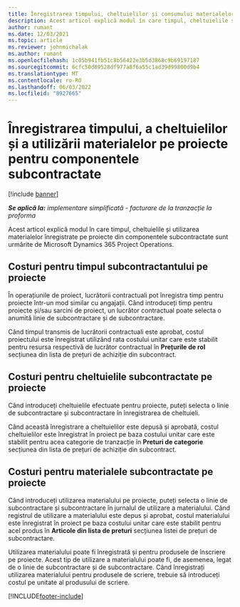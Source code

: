 ```yaml
---
title: Înregistrarea timpului, cheltuielilor și consumului materialelor pentru componentele subcontractate
description: Acest articol explică modul în care timpul, cheltuielile și utilizarea materialelor înregistrate pe proiecte din componentele subcontractate sunt urmărite de Microsoft Dynamics 365 Project Operations.
author: rumant
ms.date: 12/03/2021
ms.topic: article
ms.reviewer: johnmichalak
ms.author: rumant
ms.openlocfilehash: 1c05b941fb51c8b56422e3b5d3868c9b69197187
ms.sourcegitcommit: 6cfc50d89528df977a8f6a55c1ad39d99800d9b4
ms.translationtype: MT
ms.contentlocale: ro-RO
ms.lasthandoff: 06/03/2022
ms.locfileid: "8927665"
---
```

# <a name="recording-time-expenses-and-material-usage-on-projects-for-subcontracted-components"></a>Înregistrarea timpului, a cheltuielilor și a utilizării materialelor pe proiecte pentru componentele subcontractate

[!include [banner](../../includes/dataverse-preview.md)]

_**Se aplică la:** implementare simplificată - facturare de la tranzacție la proforma_

Acest articol explică modul în care timpul, cheltuielile și utilizarea materialelor înregistrate pe proiecte din componentele subcontractate sunt urmărite de Microsoft Dynamics 365 Project Operations.

## <a name="costing-for-subcontractor-time-on-projects"></a>Costuri pentru timpul subcontractantului pe proiecte
În operațiunile de proiect, lucrătorii contractuali pot înregistra timp pentru proiecte într-un mod similar cu angajații. Când introduceți timp pentru proiecte și/sau sarcini de proiect, un lucrător contractual poate selecta o anumită linie de subcontractare și de subcontractare.

Când timpul transmis de lucrătorii contractuali este aprobat, costul proiectului este înregistrat utilizând rata costului unitar care este stabilit pentru resursa respectivă de lucrător contractual în **Prețurile de rol** secțiunea din lista de prețuri de achiziție din subcontract.

## <a name="costing-for-subcontracted-expenses-on-projects"></a>Costuri pentru cheltuielile subcontractate pe proiecte
Când introduceți cheltuielile efectuate pentru proiecte, puteți selecta o linie de subcontractare și subcontractare în înregistrarea de cheltuieli. 

Când această înregistrare a cheltuielilor este depusă și aprobată, costul cheltuielilor este înregistrat în proiect pe baza costului unitar care este stabilit pentru acea categorie de tranzacție în **Preturi de categorie** secțiunea din lista de prețuri de achiziție din subcontract.

## <a name="costing-for-subcontracted-materials-on-projects"></a>Costuri pentru materialele subcontractate pe proiecte
Când introduceți utilizarea materialului pe proiecte, puteți selecta o linie de subcontractare și subcontractare în jurnalul de utilizare a materialului. Când registrul de utilizare a materialului este depus și aprobat, costul materialului este înregistrat în proiect pe baza costului unitar care este stabilit pentru acel produs în **Articole din lista de preturi** secțiunea listei de prețuri de subcontractare.

Utilizarea materialului poate fi înregistrată și pentru produsele de înscriere pe proiecte. Acest tip de utilizare a materialului poate fi, de asemenea, legat de o linie de subcontractare și de subcontractare. Când înregistrați utilizarea materialului pentru produsele de scriere, trebuie să introduceți costul pe unitate al produsului de scriere. 


[!INCLUDE[footer-include](../../includes/footer-banner.md)]
